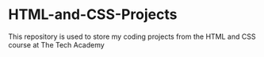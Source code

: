 # HTML-and-CSS-Projects
This repository is used to store my coding projects from the HTML and CSS course at The Tech Academy
